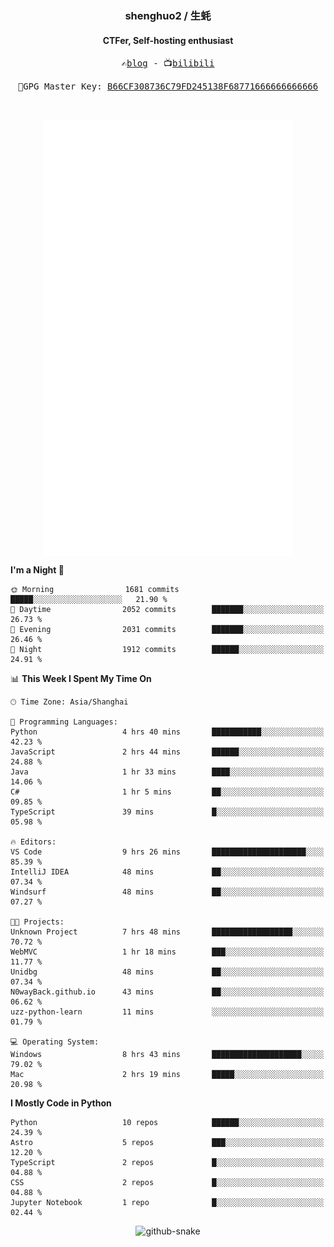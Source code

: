 <h3 align="center"> shenghuo2 / 生蚝 </h3>
<h4 align="center" >CTFer, Self-hosting enthusiast</h3>


<p align="center">
  <samp>
    ✍️<a href="https://blog.shenghuo2.top/">blog</a> -
    📺<a href="https://space.bilibili.com/85894935">bilibili</a>
  </samp>
</p>
<p align="center">
  <samp>
     🔐GPG Master Key: <a align="center" href="https://github.com/shenghuo2.gpg">B66CF308736C79FD245138F68771666666666666</a>
  </samp>
</p>
<br>
<p align="center">
  <a href="https://github.com/shenghuo2">
    <img width="400" align="top" src="https://github.com/shenghuo2/shenghuo2/blob/main/metrics.left.svg" />
  </a>
  <a href="https://github.com/shenghuo2">
    <img width="400" align="top" src="https://github.com/shenghuo2/shenghuo2/blob/main/metrics.right.svg" />
  </a>
</p>


<!--START_SECTION:waka-->
**I'm a Night 🦉** 

```text
🌞 Morning                1681 commits        █████░░░░░░░░░░░░░░░░░░░░   21.90 % 
🌆 Daytime                2052 commits        ███████░░░░░░░░░░░░░░░░░░   26.73 % 
🌃 Evening                2031 commits        ███████░░░░░░░░░░░░░░░░░░   26.46 % 
🌙 Night                  1912 commits        ██████░░░░░░░░░░░░░░░░░░░   24.91 % 
```


📊 **This Week I Spent My Time On** 

```text
🕑︎ Time Zone: Asia/Shanghai

💬 Programming Languages: 
Python                   4 hrs 40 mins       ███████████░░░░░░░░░░░░░░   42.23 % 
JavaScript               2 hrs 44 mins       ██████░░░░░░░░░░░░░░░░░░░   24.88 % 
Java                     1 hr 33 mins        ████░░░░░░░░░░░░░░░░░░░░░   14.06 % 
C#                       1 hr 5 mins         ██░░░░░░░░░░░░░░░░░░░░░░░   09.85 % 
TypeScript               39 mins             █░░░░░░░░░░░░░░░░░░░░░░░░   05.98 % 

🔥 Editors: 
VS Code                  9 hrs 26 mins       █████████████████████░░░░   85.39 % 
IntelliJ IDEA            48 mins             ██░░░░░░░░░░░░░░░░░░░░░░░   07.34 % 
Windsurf                 48 mins             ██░░░░░░░░░░░░░░░░░░░░░░░   07.27 % 

🐱‍💻 Projects: 
Unknown Project          7 hrs 48 mins       ██████████████████░░░░░░░   70.72 % 
WebMVC                   1 hr 18 mins        ███░░░░░░░░░░░░░░░░░░░░░░   11.77 % 
Unidbg                   48 mins             ██░░░░░░░░░░░░░░░░░░░░░░░   07.34 % 
N0wayBack.github.io      43 mins             ██░░░░░░░░░░░░░░░░░░░░░░░   06.62 % 
uzz-python-learn         11 mins             ░░░░░░░░░░░░░░░░░░░░░░░░░   01.79 % 

💻 Operating System: 
Windows                  8 hrs 43 mins       ████████████████████░░░░░   79.02 % 
Mac                      2 hrs 19 mins       █████░░░░░░░░░░░░░░░░░░░░   20.98 % 
```

**I Mostly Code in Python** 

```text
Python                   10 repos            ██████░░░░░░░░░░░░░░░░░░░   24.39 % 
Astro                    5 repos             ███░░░░░░░░░░░░░░░░░░░░░░   12.20 % 
TypeScript               2 repos             █░░░░░░░░░░░░░░░░░░░░░░░░   04.88 % 
CSS                      2 repos             █░░░░░░░░░░░░░░░░░░░░░░░░   04.88 % 
Jupyter Notebook         1 repo              █░░░░░░░░░░░░░░░░░░░░░░░░   02.44 % 
```




<!--END_SECTION:waka-->


<div align="center">
  <picture>
    <source media="(prefers-color-scheme: dark)" srcset="https://gist.githubusercontent.com/shenghuo2/bfce20b14ab0484cef03bae6e60e0b3a/raw/github-snake-dark.svg" />
    <source media="(prefers-color-scheme: light)" srcset="https://gist.githubusercontent.com/shenghuo2/bfce20b14ab0484cef03bae6e60e0b3a/raw/github-snake.svg" />
    <img alt="github-snake" src="https://gist.githubusercontent.com/shenghuo2/bfce20b14ab0484cef03bae6e60e0b3a/raw/github-snake.svg" />
  </picture>
</div>

<!--
**shenghuo2/shenghuo2** is a ✨ _special_ ✨ repository because its `README.md` (this file) appears on your GitHub profile.

Here are some ideas to get you started:

- 🔭 I’m currently working on ...
- 🌱 I’m currently learning ...
- 👯 I’m looking to collaborate on ...
- 🤔 I’m looking for help with ...
- 💬 Ask me about ...
- 📫 How to reach me: ...
- 😄 Pronouns: ...
- ⚡ Fun fact: ...
-->
